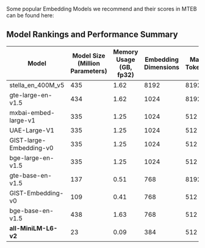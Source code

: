 Some popular Embedding Models we recommend and their scores in MTEB can be found here:

## Model Rankings and Performance Summary

| Model                      | Model Size (Million Parameters) | Memory Usage (GB, fp32) | Embedding Dimensions | Max Tokens | Average (56 datasets) | Classification Average (12 datasets) | Clustering Average (11 datasets) | PairClassification Average (3 datasets) | Reranking Average (4 datasets) | Retrieval Average (15 datasets) | STS Average (10 datasets) | Summarization Average (1 dataset) |
|----------------------------|---------------------------------|-------------------------|----------------------|------------|-----------------------|--------------------------------------|-----------------------------------|------------------------------------------|-------------------------------|---------------------------------|----------------------------|-----------------------------------|
| stella_en_400M_v5           | 435                             | 1.62                    | 8192                 | 8192       | 70.11                 | 86.67                                | 56.7                             | 87.74                                    | 60.16                         | 58.97                           | 84.22                      | 31.66                             |
| gte-large-en-v1.5           | 434                             | 1.62                    | 1024                 | 8192       | 65.39                 | 77.75                                | 47.96                            | 84.53                                    | 58.5                          | 57.91                           | 81.43                      | 30.91                             |
| mxbai-embed-large-v1        | 335                             | 1.25                    | 1024                 | 512        | 64.68                 | 75.64                                | 46.71                            | 87.2                                     | 60.11                         | 54.39                           | 85                         | 32.71                             |
| UAE-Large-V1                | 335                             | 1.25                    | 1024                 | 512        | 64.64                 | 75.58                                | 46.73                            | 87.25                                    | 59.88                         | 54.66                           | 84.54                      | 32.03                             |
| GIST-large-Embedding-v0     | 335                             | 1.25                    | 1024                 | 512        | 64.34                 | 76.01                                | 46.55                            | 86.7                                     | 60.05                         | 53.44                           | 84.59                      | 30.96                             |
| bge-large-en-v1.5           | 335                             | 1.25                    | 1024                 | 512        | 64.23                 | 75.97                                | 46.08                            | 87.12                                    | 60.03                         | 54.29                           | 83.11                      | 31.61                             |
| gte-base-en-v1.5            | 137                             | 0.51                    | 768                  | 8192       | 64.11                 | 77.17                                | 46.82                            | 85.33                                    | 57.66                         | 54.09                           | 81.97                      | 31.17                             |
| GIST-Embedding-v0           | 109                             | 0.41                    | 768                  | 512        | 63.71                 | 76.03                                | 46.21                            | 86.32                                    | 59.37                         | 52.31                           | 83.51                      | 30.87                             |
| bge-base-en-v1.5            | 438                             | 1.63                    | 768                  | 512        | 63.56                 | 75.53                                | 45.81                            | 86.55                                    | 58.86                         | 53.25                           | 82.4                       | 31.07                             |
| **all-MiniLM-L6-v2**        | 23                              | 0.09                    | 384                  | 512        | 56.1                  | 62.62                                | 41.94                            | 82.37                                    | 58.04                         | 41.95                           | 78.95                      | 30.81                             |
